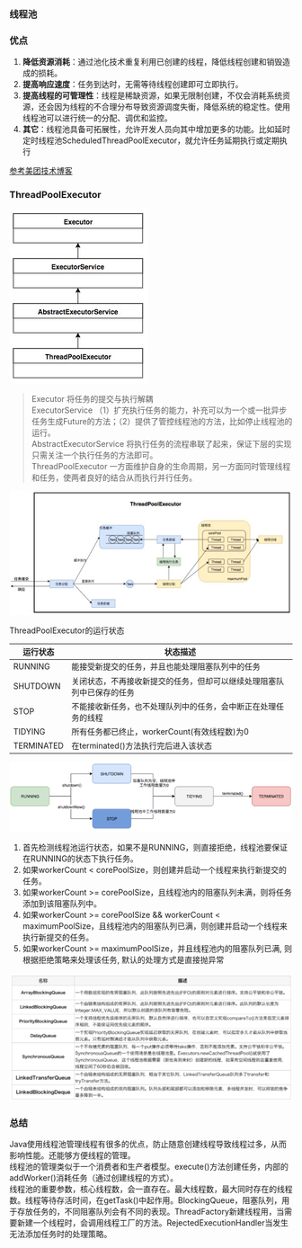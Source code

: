 ### 线程池

### 优点
1. **降低资源消耗**：通过池化技术重复利用已创建的线程，降低线程创建和销毁造成的损耗。
2. **提高响应速度**：任务到达时，无需等待线程创建即可立即执行。
3. **提高线程的可管理性**：线程是稀缺资源，如果无限制创建，不仅会消耗系统资源，还会因为线程的不合理分布导致资源调度失衡，降低系统的稳定性。使用线程池可以进行统一的分配、调优和监控。
4. **其它**：线程池具备可拓展性，允许开发人员向其中增加更多的功能。比如延时定时线程池ScheduledThreadPoolExecutor，就允许任务延期执行或定期执行


[参考美团技术博客](https://zhuanlan.zhihu.com/p/123328822)
### ThreadPoolExecutor
![ThreadPoolExecutor的UML图](img/ThreadPoolExecutorUML.jpg)
> Executor 将任务的提交与执行解耦 <br>
> ExecutorService （1）扩充执行任务的能力，补充可以为一个或一批异步任务生成Future的方法；（2）提供了管控线程池的方法，比如停止线程池的运行。 <br>
> AbstractExecutorService 将执行任务的流程串联了起来，保证下层的实现只需关注一个执行任务的方法即可。 <br>
> ThreadPoolExecutor 一方面维护自身的生命周期，另一方面同时管理线程和任务，使两者良好的结合从而执行并行任务。 <br>


![ThreadPoolExecutor的运行过程](img/ThreadPoolExecutorProcess.jpg)

ThreadPoolExecutor的运行状态 <br>

运行状态 | 状态描述
---- | ----  
RUNNING | 能接受新提交的任务，并且也能处理阻塞队列中的任务   
SHUTDOWN | 关闭状态，不再接收新提交的任务，但却可以继续处理阻塞队列中已保存的任务   
STOP | 不能接收新任务，也不处理队列中的任务，会中断正在处理任务的线程
TIDYING | 所有任务都已终止，workerCount(有效线程数)为0
TERMINATED | 在terminated()方法执行完后进入该状态

![状态转移过程](img/ThreadPoolExecutorStatus.png)

1. 首先检测线程池运行状态，如果不是RUNNING，则直接拒绝，线程池要保证在RUNNING的状态下执行任务。
2. 如果workerCount < corePoolSize，则创建并启动一个线程来执行新提交的任务。
3. 如果workerCount >= corePoolSize，且线程池内的阻塞队列未满，则将任务添加到该阻塞队列中。
4. 如果workerCount >= corePoolSize && workerCount < maximumPoolSize，且线程池内的阻塞队列已满，则创建并启动一个线程来执行新提交的任务。
5. 如果workerCount >= maximumPoolSize，并且线程池内的阻塞队列已满, 则根据拒绝策略来处理该任务, 默认的处理方式是直接抛异常


![阻塞队列](img/blockingQueue.jpg)





### 总结
Java使用线程池管理线程有很多的优点，防止随意创建线程导致线程过多，从而影响性能。还能够方便线程的管理。 <br>
线程池的管理类似于一个消费者和生产者模型。execute()方法创建任务，内部的addWorker()消耗任务（通过创建线程的方式）。 <br>
线程池的重要参数，核心线程数，会一直存在。最大线程数，最大同时存在的线程数。线程等待存活时间，在getTask()中起作用。BlockingQueue，阻塞队列，用于存放任务的，不同阻塞队列会有不同的表现。ThreadFactory新建线程用，当需要新建一个线程时，会调用线程工厂的方法。RejectedExecutionHandler当发生无法添加任务时的处理策略。
